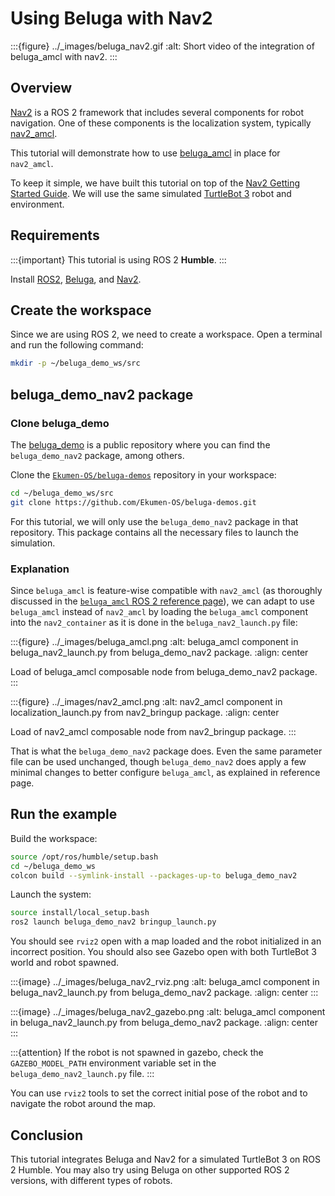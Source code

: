 # Using Beluga with Nav2

:::{figure} ../_images/beluga_nav2.gif
:alt: Short video of the integration of beluga_amcl with nav2.
:::

## Overview

[Nav2](https://docs.nav2.org/index.html) is a ROS 2 framework that includes several components for robot navigation. One of these components is the localization system, typically [nav2_amcl](https://github.com/ros-navigation/navigation2/tree/humble/nav2_amcl).

This tutorial will demonstrate how to use [beluga_amcl](../packages/beluga_amcl/docs/index.md) in place for `nav2_amcl`.

To keep it simple, we have built this tutorial on top of the [Nav2 Getting Started Guide](https://docs.nav2.org/getting_started/index.html#). We will use the same simulated [TurtleBot 3](https://emanual.robotis.com/docs/en/platform/turtlebot3/quick-start/) robot and environment.

## Requirements

:::{important}
This tutorial is using ROS 2 **Humble**.
:::

Install [ROS2](https://docs.ros.org/en/humble/Installation/Ubuntu-Install-Debians.html), [Beluga](../getting-started/installation.md), and [Nav2](https://docs.nav2.org/getting_started/index.html#installation).

## Create the workspace

Since we are using ROS 2, we need to create a workspace. Open a terminal and run the following command:

```bash
mkdir -p ~/beluga_demo_ws/src
```

## beluga_demo_nav2 package

### Clone beluga_demo

The [beluga_demo](https://github.com/Ekumen-OS/beluga-demos) is a public repository where you can find the `beluga_demo_nav2` package, among others.

Clone the [`Ekumen-OS/beluga-demos`](https://github.com/Ekumen-OS/beluga-demos) repository in your workspace:

```bash
cd ~/beluga_demo_ws/src
git clone https://github.com/Ekumen-OS/beluga-demos.git
```

For this tutorial, we will only use the `beluga_demo_nav2` package in that repository. This package contains all the necessary files to launch the simulation.

### Explanation

Since `beluga_amcl` is feature-wise compatible with `nav2_amcl` (as thoroughly discussed in the [`beluga_amcl` ROS 2 reference page](../packages/beluga_amcl/docs/ros2-reference.md)), we can adapt to use `beluga_amcl` instead of `nav2_amcl` by loading the `beluga_amcl` component into the `nav2_container` as it is done in the `beluga_nav2_launch.py` file:

:::{figure} ../_images/beluga_amcl.png
:alt: beluga_amcl component in beluga_nav2_launch.py from beluga_demo_nav2 package.
:align: center

Load of beluga_amcl composable node from beluga_demo_nav2 package.
:::

:::{figure} ../_images/nav2_amcl.png
:alt: nav2_amcl component in localization_launch.py from nav2_bringup package.
:align: center

Load of nav2_amcl composable node from nav2_bringup package.
:::

That is what the `beluga_demo_nav2` package does. Even the same parameter file can be used unchanged, though `beluga_demo_nav2` does apply a few minimal changes to better configure `beluga_amcl`, as explained in reference page.

## Run the example

Build the workspace:

```bash
source /opt/ros/humble/setup.bash
cd ~/beluga_demo_ws
colcon build --symlink-install --packages-up-to beluga_demo_nav2
```

Launch the system:

```bash
source install/local_setup.bash
ros2 launch beluga_demo_nav2 bringup_launch.py
```

You should see `rviz2` open with a map loaded and the robot initialized in an incorrect position. You should also see Gazebo open with both TurtleBot 3 world and robot spawned.

:::{image} ../_images/beluga_nav2_rviz.png
:alt: beluga_amcl component in beluga_nav2_launch.py from beluga_demo_nav2 package.
:align: center
:::

:::{image} ../_images/beluga_nav2_gazebo.png
:alt: beluga_amcl component in beluga_nav2_launch.py from beluga_demo_nav2 package.
:align: center
:::

:::{attention}
If the robot is not spawned in gazebo, check the `GAZEBO_MODEL_PATH` environment variable set in the `beluga_demo_nav2_launch.py` file.
:::

You can use `rviz2` tools to set the correct initial pose of the robot and to navigate the robot around the map.

## Conclusion

This tutorial integrates Beluga and Nav2 for a simulated TurtleBot 3 on ROS 2 Humble. You may also try using Beluga on other supported ROS 2 versions, with different types of robots.
